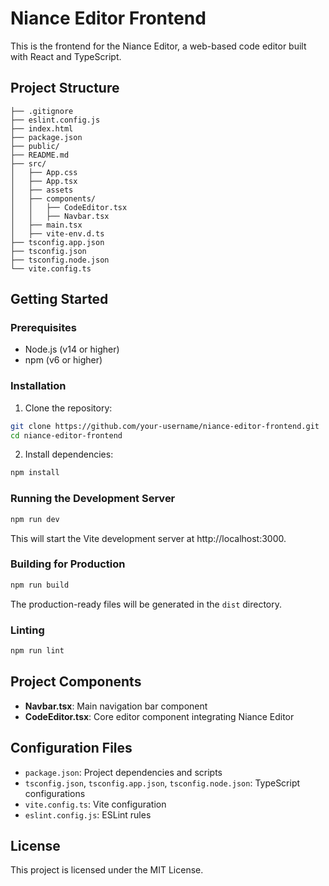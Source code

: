 # Niance Editor Frontend

This is the frontend for the Niance Editor, a web-based code editor built with React and TypeScript.

## Project Structure
```
├── .gitignore
├── eslint.config.js
├── index.html
├── package.json
├── public/
├── README.md
├── src/
│   ├── App.css
│   ├── App.tsx
│   ├── assets
│   ├── components/
│   │   ├── CodeEditor.tsx
│   │   ├── Navbar.tsx
│   ├── main.tsx
│   ├── vite-env.d.ts
├── tsconfig.app.json
├── tsconfig.json
├── tsconfig.node.json
└── vite.config.ts
```

## Getting Started

### Prerequisites

- Node.js (v14 or higher)
- npm (v6 or higher)

### Installation

1. Clone the repository:
```sh
git clone https://github.com/your-username/niance-editor-frontend.git
cd niance-editor-frontend
```

2. Install dependencies:
```sh
npm install
```

### Running the Development Server
```sh
npm run dev
```
This will start the Vite development server at http://localhost:3000.

### Building for Production
```sh
npm run build
```
The production-ready files will be generated in the `dist` directory.

### Linting
```sh
npm run lint
```

## Project Components

- **Navbar.tsx**: Main navigation bar component
- **CodeEditor.tsx**: Core editor component integrating Niance Editor

## Configuration Files

- `package.json`: Project dependencies and scripts
- `tsconfig.json`, `tsconfig.app.json`, `tsconfig.node.json`: TypeScript configurations
- `vite.config.ts`: Vite configuration
- `eslint.config.js`: ESLint rules

## License

This project is licensed under the MIT License.
